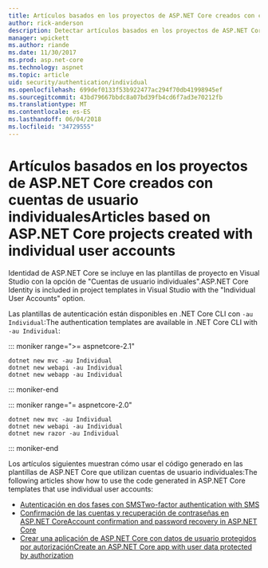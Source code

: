 ```yaml
---
title: Artículos basados en los proyectos de ASP.NET Core creados con cuentas de usuario individuales
author: rick-anderson
description: Detectar artículos basados en los proyectos de ASP.NET Core creados con cuentas de usuario individuales.
manager: wpickett
ms.author: riande
ms.date: 11/30/2017
ms.prod: asp.net-core
ms.technology: aspnet
ms.topic: article
uid: security/authentication/individual
ms.openlocfilehash: 699def0133f53b922477ac294f70db41998945ef
ms.sourcegitcommit: 43bd79667bbdc8a07bd39fb4cd6f7ad3e70212fb
ms.translationtype: MT
ms.contentlocale: es-ES
ms.lasthandoff: 06/04/2018
ms.locfileid: "34729555"
---
```

# <a name="articles-based-on-aspnet-core-projects-created-with-individual-user-accounts"></a><span data-ttu-id="3eaa1-103">Artículos basados en los proyectos de ASP.NET Core creados con cuentas de usuario individuales</span><span class="sxs-lookup"><span data-stu-id="3eaa1-103">Articles based on ASP.NET Core projects created with individual user accounts</span></span>

<span data-ttu-id="3eaa1-104">Identidad de ASP.NET Core se incluye en las plantillas de proyecto en Visual Studio con la opción de "Cuentas de usuario individuales".</span><span class="sxs-lookup"><span data-stu-id="3eaa1-104">ASP.NET Core Identity is included in project templates in Visual Studio with the "Individual User Accounts" option.</span></span>

<span data-ttu-id="3eaa1-105">Las plantillas de autenticación están disponibles en .NET Core CLI con `-au Individual`:</span><span class="sxs-lookup"><span data-stu-id="3eaa1-105">The authentication templates are available in .NET Core CLI with `-au Individual`:</span></span>

::: moniker range=">= aspnetcore-2.1"

```console
dotnet new mvc -au Individual
dotnet new webapi -au Individual
dotnet new webapp -au Individual
```

::: moniker-end

::: moniker range="= aspnetcore-2.0"

```console
dotnet new mvc -au Individual
dotnet new webapi -au Individual
dotnet new razor -au Individual
```

::: moniker-end

<span data-ttu-id="3eaa1-106">Los artículos siguientes muestran cómo usar el código generado en las plantillas de ASP.NET Core que utilizan cuentas de usuario individuales:</span><span class="sxs-lookup"><span data-stu-id="3eaa1-106">The following articles show how to use the code generated in ASP.NET Core templates that use individual user accounts:</span></span>

* [<span data-ttu-id="3eaa1-107">Autenticación en dos fases con SMS</span><span class="sxs-lookup"><span data-stu-id="3eaa1-107">Two-factor authentication with SMS</span></span>](xref:security/authentication/2fa)
* [<span data-ttu-id="3eaa1-108">Confirmación de las cuentas y recuperación de contraseñas en ASP.NET Core</span><span class="sxs-lookup"><span data-stu-id="3eaa1-108">Account confirmation and password recovery in ASP.NET Core</span></span>](xref:security/authentication/accconfirm)
* [<span data-ttu-id="3eaa1-109">Crear una aplicación de ASP.NET Core con datos de usuario protegidos por autorización</span><span class="sxs-lookup"><span data-stu-id="3eaa1-109">Create an ASP.NET Core app with user data protected by authorization</span></span>](xref:security/authorization/secure-data)
